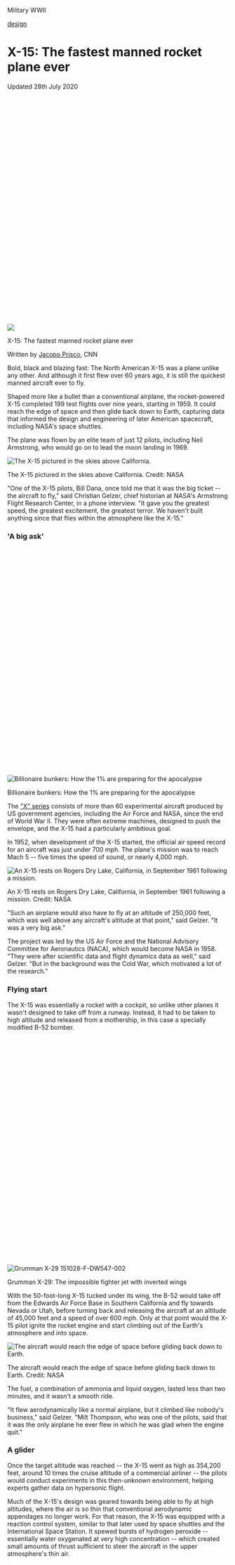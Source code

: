 <div id="mount">

<div class="Chrome__component">

<span style="font-size:0"></span>

<div>

<div class="StickyTop__ad" style="transition:max-height 0.6s cubic-bezier(0.52, 0.005, 0, 1.005);max-height:none">

<div class="Ad__component">

<div id="ad_bnr_atf_01" class="Ad__tag">

</div>

</div>

</div>

<span style="font-size:0"></span><span style="font-size:0"></span>

<div class="Header__container">

<div class="Header__component header" style="transition:transform 0.6s cubic-bezier(0.52, 0.005, 0, 1.005);transform:translateY(0)">

<div class="Header__wrapper">

<div class="Logo__component">

[](/)[](/style)

</div>

<div class="Header__burger">

<div class="Header__burgerIcon">

</div>

</div>

</div>

</div>

</div>

</div>

<div style="transition:padding-top 0.6s cubic-bezier(0.52, 0.005, 0, 1.005);padding-top:50px">

</div>

<div class="Chrome__content">

<div>

</div>

<div>

</div>

<div class="sc-fhYwyz fmNZgG">

<div class="story">

<div class="BasicArticle__component">

<div class="SponsoredSeries__component SponsoredSeries__isDarkTheme">

<div class="SponsoredSeries__wrapper">

<span class="SponsoredSeries__title">Military WWII</span>

</div>

</div>

<div class="Zone__component BasicArticle__zone BasicArticle__head dark">

<div class="Zone__wrapper">

<div class="PageHead__component">

[design](/style/design)

# X-15: The fastest manned rocket plane ever

<div class="PageHead__published">

Updated 28th July 2020

</div>

<div class="PageHead__sponsor">

<div>

<div id="ad_mod_85a882a72" data-ad-branding="military_wwii">

</div>

</div>

</div>

</div>

</div>

</div>

<div class="BasicArticle__hero BasicArticle__videoHero">

<div class="BasicArticle__heroWrapper">

<div class="BasicArticle__videoHeroContainer BasicArticle__isPlaylistPlayer">

</div>

</div>

</div>

<div class="SocialTimeBar__container">

<div class="SocialTimeBar__component">

<div class="SocialTimeBar__wrapper">

<div class="SocialTimeBar__image">

<div class="Image__component Image__hasAspectRatio" style="padding-top:100.00%">

![](https://dynaimage.cdn.cnn.com/cnn/e_blur:500,q_auto:low,w_50,c_fill,g_auto,h_50,ar_1:1/http%3A%2F%2Fcdn.cnn.com%2Fcnnnext%2Fdam%2Fassets%2F191218144956-ecn-1651-orig-super-tease.jpg)

</div>

</div>

<div class="SocialTimeBar__title">

X-15: The fastest manned rocket plane ever

</div>

<div class="SocialBar__component SocialBar__isShare">

<div class="SocialBar__links">

<span class="SocialBar__link SocialBar__facebook"></span><span class="SocialBar__link SocialBar__twitter"></span><span class="SocialBar__link SocialBar__whatsapp"></span>

</div>

</div>

<div class="SocialTimeBar__bar" style="width:0%">

</div>

</div>

</div>

</div>

<div class="Zone__component BasicArticle__zone">

<div class="Zone__wrapper">

<div class="BasicArticle__body">

<div class="BasicArticle__bodyTop">

<div class="BasicArticle__main">

<div class="Authors__component BasicArticle__authors">

<div class="Authors__writers">

Written by <span class="Authors__writer">[Jacopo
Prisco](/profiles/jacopo-prisco), CNN</span>

</div>

</div>

<div class="Paragraph__component BasicArticle__paragraph BasicArticle__pad Paragraph__isDropCap">

Bold, black and blazing fast: The North American X-15 was a plane unlike
any other. And although it first flew over 60 years ago, it is still the
quickest manned aircraft ever to fly.

</div>

<div class="Paragraph__component BasicArticle__paragraph BasicArticle__pad">

Shaped more like a bullet than a conventional airplane, the
rocket-powered X-15 completed 199 test flights over nine years, starting
in 1959. It could reach the edge of space and then glide back down to
Earth, capturing data that informed the design and engineering of later
American spacecraft, including NASA's space shuttles.

</div>

<div class="Paragraph__component BasicArticle__paragraph BasicArticle__pad">

The plane was flown by an elite team of just 12 pilots, including Neil
Armstrong, who would go on to lead the moon landing in 1969.

</div>

<div class="BasicArticle__ad BasicArticle__pad">

<div class="Ad__component">

<div id="ad_rect_atf_01" class="Ad__tag">

</div>

</div>

</div>

<div class="BasicArticle__image BasicArticle__padLarge">

<div>

<div class="Image__component">

![The X-15 pictured in the skies above
California.](https://dynaimage.cdn.cnn.com/cnn/e_blur:500,q_auto:low,w_50,c_fit/http%3A%2F%2Fcdn.cnn.com%2Fcnnnext%2Fdam%2Fassets%2F200721155028-x15-dv-3.jpg)

</div>

<div class="BasicArticle__caption">

The X-15 pictured in the skies above California.
<span class="BasicArticle__credit">Credit:
</span><span class="BasicArticle__credit">NASA</span>

</div>

</div>

</div>

<div class="Paragraph__component BasicArticle__paragraph BasicArticle__pad">

"One of the X-15 pilots, Bill Dana, once told me that it was the big
ticket -- the aircraft to fly," said Christian Gelzer, chief historian
at NASA's Armstrong Flight Research Center, in a phone interview. "It
gave you the greatest speed, the greatest excitement, the greatest
terror. We haven't built anything since that flies within the atmosphere
like the X-15."

</div>

<div class="Paragraph__component BasicArticle__paragraph BasicArticle__pad">

### 'A big ask'

</div>

<div class="BasicArticle__related BasicArticle__padLarge">

[](/style/article/doomsday-luxury-bunkers/index.html)

<div class="RelatedArticle__image">

<div class="Image__component Image__hasAspectRatio" style="padding-top:100.00%">

![Billionaire bunkers: How the 1% are preparing for the
apocalypse](https://dynaimage.cdn.cnn.com/cnn/e_blur:500,q_auto:low,w_50,c_fill,g_auto,h_50,ar_1:1/http%3A%2F%2Fcdn.cnn.com%2Fcnnnext%2Fdam%2Fassets%2F170320111319-safe-house-3.jpg)

</div>

</div>

<div class="RelatedArticle__label">

</div>

<div class="RelatedArticle__title">

Billionaire bunkers: How the 1% are preparing for the apocalypse

</div>

</div>

<div class="Paragraph__component BasicArticle__paragraph BasicArticle__pad">

The ["X"
series](https://www.nasa.gov/centers/armstrong/images/X-Planes/index.html)
consists of more than 60 experimental aircraft produced by US government
agencies, including the Air Force and NASA, since the end of World War
II. They were often extreme machines, designed to push the envelope, and
the X-15 had a particularly ambitious goal.

</div>

<div class="Paragraph__component BasicArticle__paragraph BasicArticle__pad">

In 1952, when development of the X-15 started, the official air speed
record for an aircraft was just under 700 mph. The plane's mission was
to reach Mach 5 -- five times the speed of sound, or nearly 4,000 mph.

</div>

<div class="BasicArticle__image BasicArticle__padLarge">

<div>

<div class="Image__component">

![An X-15 rests on Rogers Dry Lake, California, in September 1961
following a
mission.](https://dynaimage.cdn.cnn.com/cnn/e_blur:500,q_auto:low,w_50,c_fit/http%3A%2F%2Fcdn.cnn.com%2Fcnnnext%2Fdam%2Fassets%2F191218144540-071203-f-9999j-032.jpg)

</div>

<div class="BasicArticle__caption">

An X-15 rests on Rogers Dry Lake, California, in September 1961
following a mission. <span class="BasicArticle__credit">Credit:
</span><span class="BasicArticle__credit">NASA</span>

</div>

</div>

</div>

<div class="Paragraph__component BasicArticle__paragraph BasicArticle__pad">

"Such an airplane would also have to fly at an altitude of 250,000 feet,
which was well above any aircraft's altitude at that point," said
Gelzer. "It was a very big ask."

</div>

<div class="Paragraph__component BasicArticle__paragraph BasicArticle__pad">

The project was led by the US Air Force and the National Advisory
Committee for Aeronautics (NACA), which would become NASA in 1958. "They
were after scientific data and flight dynamics data as well," said
Gelzer. "But in the background was the Cold War, which motivated a lot
of the research."

</div>

<div class="Paragraph__component BasicArticle__paragraph BasicArticle__pad">

### Flying start

</div>

<div class="Paragraph__component BasicArticle__paragraph BasicArticle__pad">

The X-15 was essentially a rocket with a cockpit, so unlike other planes
it wasn't designed to take off from a runway. Instead, it had to be
taken to high altitude and released from a mothership, in this case a
specially modified B-52 bomber.

</div>

<div class="BasicArticle__related BasicArticle__padLarge">

[](/style/article/grumman-x-29-nasa-darpa-fighter-plane/index.html)

<div class="RelatedArticle__image">

<div class="Image__component Image__hasAspectRatio" style="padding-top:100.00%">

![Grumman X-29
151028-F-DW547-002](https://dynaimage.cdn.cnn.com/cnn/e_blur:500,q_auto:low,w_50,c_fill,g_auto,h_50,ar_1:1/http%3A%2F%2Fcdn.cnn.com%2Fcnnnext%2Fdam%2Fassets%2F190705151032-grumman-x-29-151028-f-dw547-002.jpg)

</div>

</div>

<div class="RelatedArticle__label">

</div>

<div class="RelatedArticle__title">

Grumman X-29: The impossible fighter jet with inverted wings

</div>

</div>

<div class="Paragraph__component BasicArticle__paragraph BasicArticle__pad">

With the 50-foot-long X-15 tucked under its wing, the B-52 would take
off from the Edwards Air Force Base in Southern California and fly
towards Nevada or Utah, before turning back and releasing the aircraft
at an altitude of 45,000 feet and a speed of over 600 mph. Only at that
point would the X-15 pilot ignite the rocket engine and start climbing
out of the Earth's atmosphere and into space.

</div>

<div class="BasicArticle__ad BasicArticle__pad">

<div class="Ad__component">

<div id="ad_rect_btf_01" class="Ad__tag">

</div>

</div>

</div>

<div class="BasicArticle__image BasicArticle__padLarge">

<div>

<div class="Image__component">

![The aircraft would reach the edge of space before gliding back down to
Earth.](https://dynaimage.cdn.cnn.com/cnn/e_blur:500,q_auto:low,w_50,c_fit/http%3A%2F%2Fcdn.cnn.com%2Fcnnnext%2Fdam%2Fassets%2F200721150416-x15-dv-1.jpg)

</div>

<div class="BasicArticle__caption">

The aircraft would reach the edge of space before gliding back down to
Earth. <span class="BasicArticle__credit">Credit:
</span><span class="BasicArticle__credit">NASA </span>

</div>

</div>

</div>

<div class="Paragraph__component BasicArticle__paragraph BasicArticle__pad">

The fuel, a combination of ammonia and liquid oxygen, lasted less than
two minutes, and it wasn't a smooth ride.

</div>

<div class="Paragraph__component BasicArticle__paragraph BasicArticle__pad">

"It flew aerodynamically like a normal airplane, but it climbed like
nobody's business," said Gelzer. "Milt Thompson, who was one of the
pilots, said that it was the only airplane he ever flew in which he was
glad when the engine quit."

</div>

<div class="Paragraph__component BasicArticle__paragraph BasicArticle__pad">

### A glider

</div>

<div class="Paragraph__component BasicArticle__paragraph BasicArticle__pad">

Once the target altitude was reached -- the X-15 went as high as 354,200
feet, around 10 times the cruise altitude of a commercial airliner --
the pilots would conduct experiments in this then-unknown environment,
helping experts gather data on hypersonic flight.

</div>

<div class="Paragraph__component BasicArticle__paragraph BasicArticle__pad">

Much of the X-15's design was geared towards being able to fly at high
altitudes, where the air is so thin that conventional aerodynamic
appendages no longer work. For that reason, the X-15 was equipped with a
reaction control system, similar to that later used by space shuttles
and the International Space Station. It spewed bursts of hydrogen
peroxide -- essentially water oxygenated at very high concentration --
which created small amounts of thrust sufficient to steer the aircraft
in the upper atmosphere's thin air.

</div>

<div class="BasicArticle__related BasicArticle__padLarge">

[](/style/article/watches-wonders-2020-luxury-watches/index.html)

<div class="RelatedArticle__image">

<div class="Image__component Image__hasAspectRatio" style="padding-top:100.00%">

![Top 10 timepieces from Watches & Wonders 2020
](https://dynaimage.cdn.cnn.com/cnn/e_blur:500,q_auto:low,w_50,c_fill,g_auto,h_50,ar_1:1/http%3A%2F%2Fcdn.cnn.com%2Fcnnnext%2Fdam%2Fassets%2F200424120030-watches-wonders-2020-hermes.jpg)

</div>

</div>

<div class="RelatedArticle__label">

</div>

<div class="RelatedArticle__title">

Top 10 timepieces from Watches & Wonders 2020

</div>

</div>

<div class="Paragraph__component BasicArticle__paragraph BasicArticle__pad">

Flying at thousands of miles per hour, the outer skin of the X-15 became
very hot due to aerodynamic friction and was therefore made of a special
nickel-chromium alloy called Inconel X. "The aircraft heated up to 1,200
degrees Fahrenheit," Gelzer said. "And the pilots could hear it expand
behind them."

</div>

<div class="Paragraph__component BasicArticle__paragraph BasicArticle__pad">

Landing the X-15 wasn't easy. "From the moment it ran out of fuel, or
the pilot turned off the engine, it was a glider. A very heavy, very
fast glider with very small wings -- so not even a great glider. At that
point, the pilot only had speed and altitude to exchange for reaching
his destination," said Gelzer.

</div>

<div class="Paragraph__component BasicArticle__paragraph BasicArticle__pad">

To make things worse, the front wheel lacked steering and the main
landing gear only had skids (two retractable steel beams that skidded
across the landing surface), so a tarmac runway couldn't be used.
Instead, the aircraft had to land on a dry lake bed.

</div>

<div class="Paragraph__component BasicArticle__paragraph BasicArticle__pad">

"By the time they got the aircraft back on the ground it was not the
same airplane that it had been when it left the base. There were holes
burned in from the heat," said Gelzer.

</div>

<div class="Paragraph__component BasicArticle__paragraph BasicArticle__pad">

### Long flight

</div>

<div class="Paragraph__component BasicArticle__paragraph BasicArticle__pad">

Most aircraft make their final landing approach at under 200 mph. The
X-15, however, could start its approach at 20,000 feet and at supersonic
speeds in excess of 1,500 mph -- radically different conditions than
most pilots experienced. Things did not always end well.

</div>

<div class="Paragraph__component BasicArticle__paragraph BasicArticle__pad">

"This was an experimental aircraft, and things went wrong on almost
every single slide. The remarkable thing is that the pilots managed to
bring the aircraft back consistently, despite the problems they had,"
said Gelzer.

</div>

<div class="Paragraph__component BasicArticle__paragraph BasicArticle__pad">

Out of nearly 200 flights, only two resulted in crash landings, one of
which killed pilot Michael Adams. On November 15, 1967, Adams went into
a spin during re-entry and could not straighten the aircraft, which
broke up in the air.

</div>

<div class="BasicArticle__image BasicArticle__padLarge">

<div>

<div class="Image__component">

![Air Force test pilot Maj. Michael J. Adams stands beside X-15 ship
number one.
](https://dynaimage.cdn.cnn.com/cnn/e_blur:500,q_auto:low,w_50,c_fit/http%3A%2F%2Fcdn.cnn.com%2Fcnnnext%2Fdam%2Fassets%2F191218144956-ecn-1651-orig.jpg)

</div>

<div class="BasicArticle__caption">

Air Force test pilot Maj. Michael J. Adams stands beside X-15 ship
number one. <span class="BasicArticle__credit">Credit:
</span><span class="BasicArticle__credit">NASA</span>

</div>

</div>

</div>

<div class="Paragraph__component BasicArticle__paragraph BasicArticle__pad">

The inherent risks of flying this type of aircraft, half-plane and
half-spaceship, is among the reasons why the X-15's records have never
been beaten with modern engineering. It was also a stepping stone
towards the space program, which had grander ambitions than simply
speed.

</div>

<div class="Paragraph__component BasicArticle__paragraph BasicArticle__pad">

Nevertheless, the X-15 is consigned to history as one of the most
successful flight research programs ever conducted, and in its nine
years of operation it garnered a wealth of data about high-speed flight,
returning from space and human physiology. And in 1967, pilot Pete
Knight reached the [record speed of 4,520
mph](https://www.nasa.gov/centers/armstrong/news/FactSheets/FS-052-DFRC.html),
or Mach 6.7 (6.7 times the speed of sound).

</div>

<div class="Paragraph__component BasicArticle__paragraph BasicArticle__pad">

The X-15 also spawned a generation of astronauts, including one of the
greatest: Neil Armstrong. During one of his [seven X-15
flights](https://www.nasa.gov/centers/dryden/multimedia/imagegallery/X-15/E-USAF-Armstrong-X-15.html),
Armstrong displayed the legendary problem-solving abilities that would
eventually land him the command of Apollo 11.

</div>

<div class="BasicArticle__image BasicArticle__padLarge">

<div>

<div class="Image__component">

![The X-15 still holds the record as history's fastest manned
aircraft.](https://dynaimage.cdn.cnn.com/cnn/e_blur:500,q_auto:low,w_50,c_fit/http%3A%2F%2Fcdn.cnn.com%2Fcnnnext%2Fdam%2Fassets%2F200721154919-x15-dv-2.jpg)

</div>

<div class="BasicArticle__caption">

The X-15 still holds the record as history's fastest manned aircraft.
<span class="BasicArticle__credit">Credit:
</span><span class="BasicArticle__credit">NASA</span>

</div>

</div>

</div>

<div class="BasicArticle__related BasicArticle__padLarge">

[](/style/article/b-2-spirit-stealth-bomber/index.html)

<div class="RelatedArticle__image">

<div class="Image__component Image__hasAspectRatio" style="padding-top:100.00%">

![B-2 Spirit: The $2 billion flying
wing](https://dynaimage.cdn.cnn.com/cnn/e_blur:500,q_auto:low,w_50,c_fill,g_auto,h_50,ar_1:1/http%3A%2F%2Fcdn.cnn.com%2Fcnnnext%2Fdam%2Fassets%2F191203130722-gettyimages-900999.jpg)

</div>

</div>

<div class="RelatedArticle__label">

</div>

<div class="RelatedArticle__title">

B-2 Spirit: The $2 billion flying wing

</div>

</div>

<div class="Paragraph__component BasicArticle__paragraph BasicArticle__pad">

"In 1962, he made a flight that took him to 205,000 feet and Mach 3.8,"
said Gelzer. "On his way back, he ended up bouncing off the top of the
atmosphere at about 90,000 feet and skipped like a rock. By the time he
got the aircraft turned around, he was over a suburb of Los Angeles with
no power. He still managed to bring the aircraft all the way back and
land on Rogers Dry Lake.

</div>

<div class="Paragraph__component BasicArticle__paragraph BasicArticle__pad">

"It turned out to be the longest ever X-15 flight."

</div>

</div>

<div class="BasicArticle__railTop obRightRail">

</div>

</div>

<div class="BasicArticle__bodyBottom">

<div class="BasicArticle__main">

<div class="BasicArticle__outbrainMain">

<div class="BasicArticle__outbrain">

</div>

</div>

</div>

<div class="BasicArticle__railBottom">

</div>

</div>

</div>

</div>

</div>

<div class="Ad__component">

<div id="ad_nat_btf_01" class="Ad__tag">

</div>

</div>

</div>

</div>

</div>

<div class="Grid-sc-1kcyc0j-0 hFujui">

<div class="Cell-i0zvfi-0 laaVcq">

<div class="Text-sc-1amvtpj-0 gYetWy">

Search

</div>

<div class="Box-sc-1fet97o-0 bQmsQJ">

</div>

<div class="Box-sc-1fet97o-0 fyifOt">

</div>

</div>

</div>

<div class="Grid-sc-1kcyc0j-0 hFujui">

<div class="Cell-i0zvfi-0 dxrNOP">

<div class="Box-sc-1fet97o-0 sc-cJSrbW dBbbZo">

  - [US](/us "visit the US section")
      - [Crime +
        Justice](/specials/us/crime-and-justice "visit the Crime + Justice section")
      - [Energy +
        Environment](/specials/us/energy-and-environment "visit the Energy + Environment section")
      - [Extreme
        Weather](/specials/us/extreme-weather "visit the Extreme Weather section")
      - [Space +
        Science](/specials/space-science "visit the Space + Science section")
  - [World](/world "visit the World section")
      - [Africa](/africa "visit the Africa section")
      - [Americas](/americas "visit the Americas section")
      - [Asia](/asia "visit the Asia section")
      - [Australia](/australia "visit the Australia section")
      - [China](/china "visit the China section")
      - [Europe](/europe "visit the Europe section")
      - [India](/india "visit the India section")
      - [Middle East](/middle-east "visit the Middle East section")
      - [United Kingdom](/uk "visit the United Kingdom section")
  - [Politics](/politics "visit the Politics section")
      - [45](/specials/politics/president-donald-trump-45 "visit the 45 section")
      - [Congress](/specials/politics/congress-capitol-hill "visit the Congress section")
      - [SCOTUS](/specials/politics/supreme-court-nine "visit the SCOTUS section")
      - [Facts
        First](/specials/politics/fact-check-politics "visit the Facts First section")
      - [2020](/specials/politics/2020-election-coverage "visit the 2020 section")
      - [Candidates](/election/2020/candidates "visit the Candidates section")
  - [Business](/business "visit the Business section")
      - [Markets](https://money.cnn.com/data/markets/ "visit the Markets section")
      - [Tech](/business/tech "visit the Tech section")
      - [Media](/business/media "visit the Media section")
      - [Success](/business/success "visit the Success section")
      - [Perspectives](/business/perspectives "visit the Perspectives section")
      - [Videos](/business/videos "visit the Videos section")
  - [Opinion](/opinions "visit the Opinion section")
      - [Political
        Op-Eds](/specials/opinion/opinion-politics "visit the Political Op-Eds section")
      - [Social
        Commentary](/specials/opinion/opinion-social-issues "visit the Social Commentary section")
  - [Health](/health "visit the Health section")
      - [Food](/specials/health/food-diet "visit the Food section")
      - [Fitness](/specials/health/fitness-excercise "visit the Fitness section")
      - [Wellness](/specials/health/wellness "visit the Wellness section")
      - [Parenting](/specials/health/parenting "visit the Parenting section")
      - [Vital
        Signs](/specials/health/vital-signs "visit the Vital Signs section")
  - [Entertainment](/entertainment "visit the Entertainment section")
      - [Stars](/entertainment/celebrities "visit the Stars section")
      - [Screen](/entertainment/movies "visit the Screen section")
      - [Binge](/entertainment/tv-shows "visit the Binge section")
      - [Culture](/entertainment/culture "visit the Culture section")
      - [Media](/business/media "visit the Media section")
  - [Tech](/business/tech "visit the Tech section")
      - [Innovate](/specials/tech/innovate "visit the Innovate section")
      - [Gadget](/specials/tech/gadget "visit the Gadget section")
      - [Mission:
        Ahead](/specials/tech/mission-ahead "visit the Mission: Ahead section")
      - [Upstarts](/specials/tech/upstarts "visit the Upstarts section")
      - [Work
        Transformed](/specials/tech/work-transformed "visit the Work Transformed section")
      - [Innovative
        Cities](/specials/tech/innovative-cities "visit the Innovative Cities section")
  - [Style](/style "visit the Style section")
      - [Arts](/style/arts "visit the Arts section")
      - [Design](/style/design "visit the Design section")
      - [Fashion](/style/fashion "visit the Fashion section")
      - [Architecture](/style/architecture "visit the Architecture section")
      - [Luxury](/style/luxury "visit the Luxury section")
      - [Beauty](/style/beauty "visit the Beauty section")
      - [Video](/style/videos "visit the Video section")
  - [Travel](/travel "visit the Travel section")
      - [Destinations](/travel/destinations "visit the Destinations section")
      - [Food &
        Drink](/travel/food-and-drink "visit the Food & Drink section")
      - [News](/travel/news "visit the News section")
      - [Stay](/travel/stay "visit the Stay section")
      - [Videos](/travel/videos "visit the Videos section")
  - [Sports](http://bleacherreport.com "visit the Sports section")
      - [Pro
        Football](http://bleacherreport.com/nfl "visit the Pro Football section")
      - [College
        Football](http://bleacherreport.com/college-football "visit the College Football section")
      - [Basketball](http://bleacherreport.com/nba "visit the Basketball section")
      - [Baseball](http://bleacherreport.com/mlb "visit the Baseball section")
      - [Soccer](http://bleacherreport.com/world-football "visit the Soccer section")
      - [Olympics](/specials/sport/winter-olympics-2018 "visit the Olympics section")
  - [Videos](/videos "visit the Videos section")
      - [Live TV](//cnn.it/go2 "visit the Live TV  section")
      - [Digital
        Studios](/specials/digital-studios "visit the Digital Studios section")
      - [CNN
        Films](/specials/videos/digital-shorts "visit the CNN Films section")
      - [HLN](/specials/videos/hln "visit the HLN section")
      - [TV Schedule](/tv/schedule/cnn "visit the TV Schedule section")
      - [TV Shows
        A-Z](/specials/tv/all-shows "visit the TV Shows A-Z section")
      - [CNNVR](/vr "visit the CNNVR section")
  - [Coupons](//coupons.cnn.com "visit the Coupons section")
      - [CNN
        Underscored](/cnn-underscored/ "visit the CNN Underscored section")
      - [Explore](/specials/cnn-underscored/explore/ "visit the Explore section")
      - [Wellness](/specials/cnn-underscored/wellness/ "visit the Wellness section")
      - [Gadgets](/specials/cnn-underscored/gadgets/ "visit the Gadgets section")
      - [Lifestyle](/specials/cnn-underscored/lifestyle/ "visit the Lifestyle section")
      - [CNN
        Store](//store.cnn.com/?utm_source=cnn.com&utm_medium=referral&utm_campaign=navbar "visit the CNN Store section")
  - [More](/more "visit the More section")
      - [Photos](/specials/photos "visit the Photos section")
      - [Longform](/specials/cnn-longform "visit the Longform section")
      - [Investigations](/specials/cnn-investigates "visit the Investigations section")
      - [CNN
        Profiles](/specials/profiles "visit the CNN Profiles section")
      - [CNN
        Leadership](/specials/more/cnn-leadership "visit the CNN Leadership section")
      - [CNN
        Newsletters](/email/subscription "visit the CNN Newsletters section")
      - [Work for
        CNN](https://www.turnerjobs.com/search-jobs?orgIds=1174&ac=19299 "visit the Work for CNN section")

</div>

</div>

</div>

<div class="Box-sc-1fet97o-0 sc-TOsTZ Qfqyl">

-----

</div>

<div class="Grid-sc-1kcyc0j-0 hFujui">

<div class="Cell-i0zvfi-0 dxrNOP">

<div class="Flex-sc-1sqrs56-0 drTWbY">

<div class="Flex-sc-1sqrs56-0 sc-kjoXOD dAqPFb">

<div class="Flex-sc-1sqrs56-0 sc-bdVaJa bemtay" size="40">

</div>

</div>

<div class="Flex-sc-1sqrs56-0 sc-gisBJw kFQkml">

<div class="Flex-sc-1sqrs56-0 sc-kGXeez hwoZBw" data-test="social-follow-bar">

<span class="Text-sc-1amvtpj-0-span jKFEoX" data-font-weight="bold" data-test="follow-text" data-font-size="12" data-letter-spacing="1.5">Follow
CNN </span>

<div class="Box-sc-1fet97o-0 sc-dxgOiQ jUzaWY" data-mode="dark">

</div>

  - 
  - 
  - 

</div>

</div>

</div>

</div>

</div>

<div class="Grid-sc-1kcyc0j-0 hFujui">

<div class="Cell-i0zvfi-0 dxrNOP">

<div class="Box-sc-1fet97o-0 sc-kgAjT fXByFM">

-----

</div>

<div class="Box-sc-1fet97o-0 cApVqV">

  - [Terms of Use](/terms "visit the Terms of Use section")
  - [Privacy Policy](/privacy "visit the Privacy Policy section")
  - [Accessibility &
    CC](/accessibility "visit the Accessibility & CC section")
  - [AdChoices](# "visit the AdChoices section")
  - [About Us](/about "visit the About Us section")
  - [CNN Studio Tours](/tour "visit the CNN Studio Tours section")
  - [Modern Slavery Act
    Statement](/msa "visit the Modern Slavery Act Statement section")
  - [Advertise with
    us](https://commercial.cnn.com "visit the Advertise with us section")
  - [CNN Store](//store.cnn.com "visit the CNN Store section")
  - [Newsletters](/newsletters "visit the Newsletters section")
  - [Transcripts](/transcripts "visit the Transcripts section")
  - [License Footage](/collection "visit the License Footage section")
  - [CNN
    Newsource](http://cnnnewsource.com "visit the CNN Newsource section")
  - [Sitemap](https://www.cnn.com/sitemap.html "visit the Sitemap section")

</div>

<div class="Box-sc-1fet97o-0 sc-dVhcbM hZaYGU" data-mode="dark" data-component="copyright">

<span class="Text-sc-1amvtpj-0-span sc-fBuWsC eOrGtR" data-area="copyright-CNN">©
2020 Cable News Network.</span>[Turner Broadcasting System,
Inc.](//www.turner.com "Turner Broadcasting System, Inc.")<span class="Text-sc-1amvtpj-0-span sc-fBuWsC eOrGtR">All
Rights
Reserved.</span><span class="Text-sc-1amvtpj-0-span sc-fBuWsC sc-eqIVtm iNQXQO">CNN
Sans ™ & © 2016 Cable News Network.</span>

</div>

</div>

</div>

</div>

</div>

</div>
